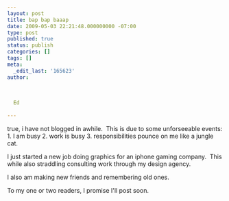 ```yaml
---
layout: post
title: bap bap baaap
date: 2009-05-03 22:21:48.000000000 -07:00
type: post
published: true
status: publish
categories: []
tags: []
meta:
  _edit_last: '165623'
author:
  
  
  
  Ed
  
---
```

<p>true, i have not blogged in awhile.  This is due to some unforseeable events: 1. I am busy 2. work is busy 3. responsibilities pounce on me like a jungle cat.</p>
<p>I just started a new job doing graphics for an iphone gaming company.  This while also straddling consulting work through my design agency.</p>
<p>I also am making new friends and remembering old ones.</p>
<p>To my one or two readers, I promise I'll post soon.</p>
